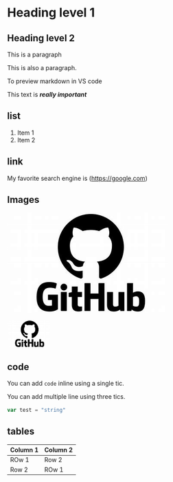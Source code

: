 # Heading level 1
## Heading level 2

This is a paragraph

This is also a paragraph.

To preview markdown in VS code

This text is ***really important***

## list
1. Item 1
2. Item 2

## link

My favorite search engine is (https://google.com)

## Images

![Github Logo](githu.jpg)

<img src="githu.jpg" width="100"/>

## code

You can add `code` inline using a single tic.

You can add multiple line using three tics.

```javascript
var test = "string"
```

## tables

|Column 1 | Column 2|
|---------|---------|   
|ROw 1    | Row 2   |
|Row 2    | ROw 1   |